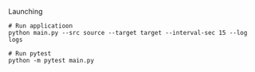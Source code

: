 Launching

```
# Run applicatioon
python main.py --src source --target target --interval-sec 15 --log logs
```

```
# Run pytest
python -m pytest main.py
```
